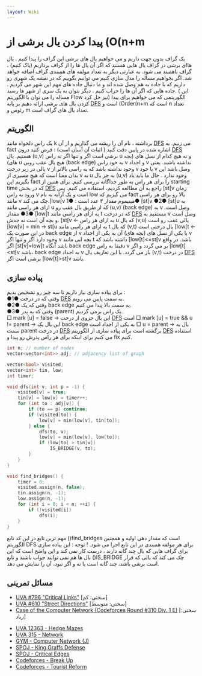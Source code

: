 ```yaml
---
layout: Wiki
---
```


# پیدا کردن یال برشی از (O(n+m
یک گراف بدون جهت داریم و می خواهیم یال های برشی این گراف را پیدا کنیم . یال هاای برشی در گراف یال هایی هستند که اگر آن یال ها را از گراف برداریم (پاک کنیم) ، گراف ناهمبند می شود. به عبارتی دیگر به تعداد مولفه های همبندی گراف اضافه خواهد شد.
اگر بخواهیم مساله را مدل سازی کنیم می توانیم بگوییم که در نقشه یک شهری رو داریم که با جاده به هم وصل شده اند و ما دنبال جاده های مهم این شهر می گردیم . جاده هایی که اگر آن ها را خراب کنیم ، دیگر نتوان به یک سری از شهر ها رسید. ( این مساله را می توان با الگوریتم Flow نیز حل کرد)
الگوریتمی که می خواهیم برای پیدا کردن یال های برشی ارائه دهیم بر پایه [DFS] است و (Order(n+m است که n تعداد رئوس و m تعداد یال های گراف است.

## الگوریتم 
یک راس دلخواه مانند k برداشته ، نام آن را ریشه می گذاریم و از آن [DFS] می زنیم.
به fact اشاره شده در پایین دقت کنید ( اثبات آن آسان است) :
فرض کنید درون [DFS] هستیم. یال (u,v) برشی است اگر و تنها اگر نه راس u و نه هیچ کدام از نسل های (بچه های) u هیچ یال عقب رویی (back edge) به خود راس v و اجداد v نداشته باشند.
یعنی یالی در زیر درخت v وحود نداشته باشد که به راسی بالاتر از v یا خود v وصل باشد‌
این بدان معنا است که هیچ مسیری از v به u به جز یال (u,v) وجود ندارد .
حال ما باید یاد بگیریم این fact را برای هر راس به طور جداگانه بررسی کنیم. برای همین از starting time که در بخش [DFS] راجع به آن مطالعه کردیم، استفاده می کنیم.
پس [st[v زمان ورود به راس v است و یک آرایه به نام low می گیریم که fact بالا رو برای هر راسی مانند v چک می کند.[low[v مینیموم مقدار ۳ عدد است : ●1● [st[v 
●2● [st[u به ازای هر راسی مانند u که از طریق یال عقب رو (u,v) (back edge) به v وصل است.
●3● مقدار [low[t به ازای هر راسی مانند t که در درخت [DFS] مستقیم به v وصل است و بچه آن است نه جدش.
                                                     [st[v <-
       به ازای هر راس u که یال (v,u) یالی عقب رو است [low[v] = min -> st[u
 به ازای هر راسی مانند t که یال (v,t) یال درختی است [low[t <-
در این صورت یک back edge از v یا یکی از نسل های (بچه های) آن به یکی از اجداد v وجود دارد اگر و تنها اگر v بچه ایی مانند t داشته باشد که [low[t]<=st[v باشد. در واقع اگر [st[v]=low[t باشد آنگاه back edge دقیقا به راس v بر می گردد و اگر [low[t]<st[v باشد، back edge به اجداد v باز می گردد.
با این تعاریف یال (v,t) در درخت [DFS] برشی است اگر [low[t]>st[v باشد.

## پیاده سازی
برای پیاده سازی نیاز داریم تا سه چیز رو تشخیص بدیم :   
●1● وقتی که در درخت [DFS] به سمت پایین می رویم.   
●2● وقتی که یک back edge به سمت بالا پیدا می کنیم.   
●3● وقتی که به پدر (parent) یک راس برمی گردیم.  
□ mark [u] = false -> این یال جزوی از درخت [DFS]   است
□ mark [u] = true && u != parent -> این یال یک back edge   به یکی از اجداد است
□ u = parent -> یال به سمت parent در درخت [DFS]   برگشته است
برای پیاده سازی از الگوریتم [DFS] استفاده می کنیم برای اینکه برای هر راس پدرش رو پیدا و fix کنیم.

```C++
int n; // number of nodes
vector<vector<int>> adj; // adjacency list of graph

vector<bool> visited;
vector<int> tin, low;
int timer;

void dfs(int v, int p = -1) {
    visited[v] = true;
    tin[v] = low[v] = timer++;
    for (int to : adj[v]) {
        if (to == p) continue;
        if (visited[to]) {
            low[v] = min(low[v], tin[to]);
        } else {
            dfs(to, v);
            low[v] = min(low[v], low[to]);
            if (low[to] > tin[v])
                IS_BRIDGE(v, to);
        }
    }
}

void find_bridges() {
    timer = 0;
    visited.assign(n, false);
    tin.assign(n, -1);
    low.assign(n, -1);
    for (int i = 0; i < n; ++i) {
        if (!visited[i])
            dfs(i);
    }
}
```

مهم ترین تابع در این کد تابع ()find_bridges است که مقدار دهی اولیه و همچنین الگوریتم DFS برای هر مولفه همبندی در این تابع اجرا می شود.
! توجه : این پیاده سازی برای گراف هایی که یال چند گانه دارند ، درست کار نمی کند و این واضح است که این یال ها هم نمی توانند جواب باشند و تابع ()IS_BRIDGE چک می کند که یالی که قرار است برشی باشد، چند گانه است یا نه و اگر نبود، آن را نمایش می دهد.

## مسائل تمرینی

- [UVA #796 "Critical Links"](http://uva.onlinejudge.org/index.php?option=com_onlinejudge&Itemid=8&page=show_problem&problem=737) [سختی: کم]
- [UVA #610 "Street Directions"](http://uva.onlinejudge.org/index.php?option=onlinejudge&page=show_problem&problem=551) [سختی: متوسط]
- [Case of the Computer Network (Codeforces Round #310 Div. 1 E)](http://codeforces.com/problemset/problem/555/E) [سختی: زیاد]
* [UVA 12363 - Hedge Mazes](https://uva.onlinejudge.org/index.php?option=onlinejudge&page=show_problem&problem=3785)
* [UVA 315 - Network](https://uva.onlinejudge.org/index.php?option=com_onlinejudge&Itemid=8&page=show_problem&problem=251)
* [GYM - Computer Network (J)](http://codeforces.com/gym/100114)
* [SPOJ - King Graffs Defense](http://www.spoj.com/problems/GRAFFDEF/)
* [SPOJ - Critical Edges](http://www.spoj.com/problems/EC_P/)
* [Codeforces - Break Up](http://codeforces.com/contest/700/problem/C)
* [Codeforces - Tourist Reform](http://codeforces.com/contest/732/problem/F)

[DFS]:DFS
